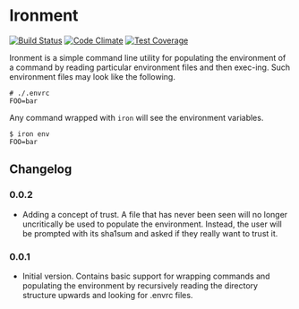Ironment
========

[![Build Status](https://travis-ci.org/badeball/ironment.svg)](https://travis-ci.org/badeball/ironment)
[![Code Climate](https://codeclimate.com/github/badeball/ironment/badges/gpa.svg)](https://codeclimate.com/github/badeball/ironment)
[![Test Coverage](https://codeclimate.com/github/badeball/ironment/badges/coverage.svg)](https://codeclimate.com/github/badeball/ironment/coverage)

Ironment is a simple command line utility for populating the environment of a
command by reading particular environment files and then exec-ing. Such
environment files may look like the following.

```
# ./.envrc
FOO=bar
```

Any command wrapped with `iron` will see the environment variables.

```
$ iron env
FOO=bar
```

## Changelog

### 0.0.2

* Adding a concept of trust. A file that has never been seen will no longer
  uncritically be used to populate the environment. Instead, the user will be
  prompted with its sha1sum and asked if they really want to trust it.

### 0.0.1

* Initial version. Contains basic support for wrapping commands and populating
  the environment by recursively reading the directory structure upwards and
  looking for .envrc files.
